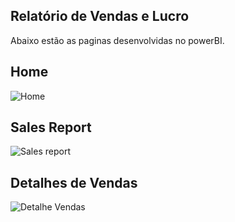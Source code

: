 ## Relatório de Vendas e Lucro

Abaixo estão as paginas desenvolvidas no powerBI. 
## Home
![Home](https://github.com/user-attachments/assets/9117ca5f-f652-42ba-914b-2bf5ba5782ed)

## Sales Report
![Sales report](https://github.com/user-attachments/assets/8eff7a99-dc33-462a-8019-340bf3dbfd5a)

## Detalhes de Vendas
![Detalhe Vendas](https://github.com/user-attachments/assets/58f04d9b-d914-45df-b97a-5ca35fe388cd)


